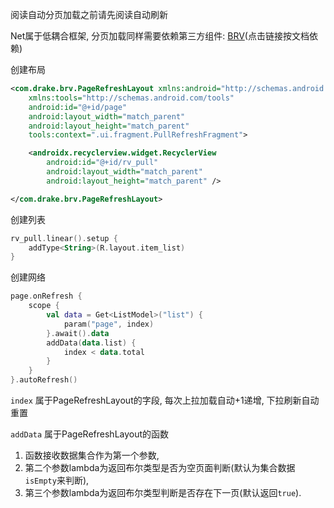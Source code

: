 阅读自动分页加载之前请先阅读自动刷新

Net属于低耦合框架, 分页加载同样需要依赖第三方组件: [BRV](https://github.com/liangjingkanji/BRV)(点击链接按文档依赖)


创建布局
```xml
<com.drake.brv.PageRefreshLayout xmlns:android="http://schemas.android.com/apk/res/android"
    xmlns:tools="http://schemas.android.com/tools"
    android:id="@+id/page"
    android:layout_width="match_parent"
    android:layout_height="match_parent"
    tools:context=".ui.fragment.PullRefreshFragment">

    <androidx.recyclerview.widget.RecyclerView
        android:id="@+id/rv_pull"
        android:layout_width="match_parent"
        android:layout_height="match_parent" />

</com.drake.brv.PageRefreshLayout>
```

创建列表
```kotlin
rv_pull.linear().setup {
    addType<String>(R.layout.item_list)
}
```

创建网络
```kotlin
page.onRefresh {
    scope {
        val data = Get<ListModel>("list") {
            param("page", index)
        }.await().data
        addData(data.list) {
            index < data.total
        }
    }
}.autoRefresh()
```

`index` 属于PageRefreshLayout的字段, 每次上拉加载自动+1递增, 下拉刷新自动重置

`addData` 属于PageRefreshLayout的函数

1. 函数接收数据集合作为第一个参数,
1. 第二个参数lambda为返回布尔类型是否为空页面判断(默认为集合数据`isEmpty`来判断),
1. 第三个参数lambda为返回布尔类型判断是否存在下一页(默认返回`true`).